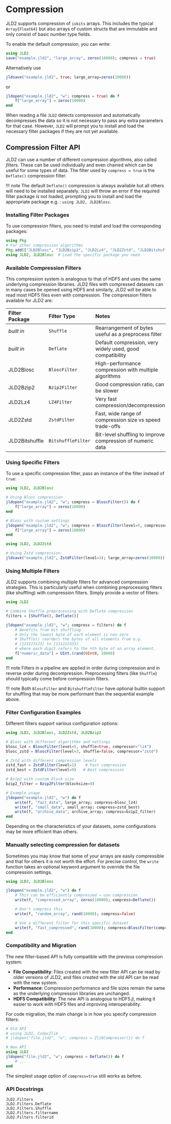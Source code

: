 # Compression

JLD2 supports compression of `isbits` arrays. This includes the typical `Array{Float64}`
but also arrays of custom structs that are immutable and only consist of basic number
type fields.

To enable the default compression, you can write:
```julia
using JLD2
save("example.jld2", "large_array", zeros(10000); compress = true)
```
Alternatively use
```julia
jldsave("example.jld2", true; large_array=zeros(10000))
```
or
```julia
jldopen("example.jld2", "w"; compress = true) do f
    f["large_array"] = zeros(10000)
end
```

When reading a file `JLD2` detects compression and automatically decompresses the data
so it is not necessary to pass any extra parameters for that case.
However, `JLD2` will prompt you to install and load the necessary filter packages if they are
not yet available.

## Compression Filter API

JLD2 can use a number of different compression algorithms, also called *filter*s.
These can be used individually and even chained which can be useful for some types of data.
The filter used by `compress = true` is the `Deflate()` compression filter.

!!! note
    The default `Deflate()` compression is always available but all others will need to be
    installed separately.
    `JLD2` will throw an error if the required filter package is not loaded, prompting
    you to install and load the appropriate package e.g. : `using JLD2, JLD2Blosc`.

### Installing Filter Packages

To use compression filters, you need to install and load the corresponding packages:

```julia
using Pkg
# For other compression algorithms
Pkg.add(["JLD2Blosc", "JLD2Bzip2", "JLD2Lz4", "JLD2Zstd", "JLD2Bitshuffle"])
using JLD2, JLD2Blosc  # Load the specific package you need
```

### Available Compression Filters

This compression system is analogous to that of HDF5 and uses the same underlying compression
libraries. JLD2 files with compressed datasets can in many cases be opened using HDF5 and
similarly, JLD2 will be able to read most HDF5 files even with compression.
The compression filters available for JLD2 are:

| Filter Package | Filter Type       | Notes                                                        |
|:---------------|:------------------|:-------------------------------------------------------------|
| *built in*     | `Shuffle`         | Rearrangement of bytes useful as a preprocess filter         |
| *built in*     | `Deflate`         | Default compression, very widely used, good compatibility    |
| JLD2Blosc      | `BloscFilter`     | High-performance compression with multiple algorithms        |
| JLD2Bzip2      | `Bzip2Filter`     | Good compression ratio, can be slower                        |
| JLD2Lz4        | `LZ4Filter`       | Very fast compression/decompression                          |
| JLD2Zstd       | `ZstdFilter`      | Fast, wide range of compression size vs speed trade-offs     |
| JLD2Bitshuffle | `BitshuffleFilter`| Bit-level shuffling to improve compression of numeric data   |

### Using Specific Filters

To use a specific compression filter, pass an instance of the filter instead of `true`:

```julia
using JLD2, JLD2Blosc

# Using Blosc compression
jldopen("example.jld2", "w"; compress = BloscFilter()) do f
    f["large_array"] = zeros(10000)
end

# Blosc with custom settings
jldopen("example.jld2", "w"; compress = BloscFilter(level=9, compressor="zstd")) do f
    f["large_array"] = zeros(10000)
end
```

```julia
using JLD2, JLD2Zstd

# Using Zstd compression
jldsave("example.jld2", ZstdFilter(level=3); large_array=zeros(10000))
```

### Using Multiple Filters

JLD2 supports combining multiple filters for advanced compression strategies.
This is particularly useful when combining preprocessing filters (like shuffling) with
compression filters. Simply provide a vector of filters:

```julia
using JLD2

# Combine Shuffle preprocessing with Deflate compression
filters = [Shuffle(), Deflate()]

jldopen("example.jld2", "w"; compress = filters) do f
    # Benefits from bit shuffling
    # Only the lowest byte of each element is non-zero
    # Shuffle() reorders the bytes of all elements from e.g.
    # [123123123] to [111222333]
    # where each digit refers to the nth byte of an array element.
    f["numeric_data"] = UInt.(rand(UInt8, 10000)
end
```

!!! note
    Filters in a pipeline are applied in order during compression and in reverse
    order during decompression. Preprocessing filters (like `Shuffle`)
    should typically come before compression filters.

!!! note
    Both `BloscFilter` and `BitshuffleFilter` have optional builtin support for shuffling
    that may be more performant than the sequential example above.


### Filter Configuration Examples

Different filters support various configuration options:

```julia
using JLD2, JLD2Blosc, JLD2Zstd, JLD2Bzip2

# Blosc with different algorithms and settings
blosc_lz4 = BloscFilter(level=5, shuffle=true, compressor="lz4")
blosc_zstd = BloscFilter(level=3, shuffle=false, compressor="zstd")

# Zstd with different compression levels
zstd_fast = ZstdFilter(level=1)    # Fast compression
zstd_best = ZstdFilter(level=9)   # Best compression

# Bzip2 with custom block size
bzip2_filter = Bzip2Filter(blocksize=9)

# Example usage
jldopen("example.jld2", "w") do f
    write(f, "fast_data", large_array; compress=blosc_lz4)
    write(f, "small_data", small_array; compress=zstd_best)
    write(f, "archive_data", archive_array; compress=bzip2_filter)
end
```

Depending on the characteristics of your datasets, some configurations may be more efficient
than others.

### Manually selecting compression for datasets

Sometimes you may know that some of your arrays are easily compressible and
that for others it is not worth the effort. For precise control, the
`write` function takes an optional keyword argument to override the file compression
settings.

```julia
using JLD2, JLD2Blosc

jldopen("example.jld2", "w") do f
    # This can be efficiently compressed → use compression
    write(f, "compressed_array", zeros(10000); compress=Deflate())

    # Don't compress this
    write(f, "random_array", rand(10000); compress=false)

    # Use a different filter for this specific dataset
    write(f, "fast_compressed", rand(10000); compress=BloscFilter(compressor="lz4"))
end
```

### Compatibility and Migration

The new filter-based API is fully compatible with the previous compression system:

- **File Compatibility**: Files created with the new filter API can be read by older
  versions of JLD2, and files created with the old API can be read with the new system.
- **Performance**: Compression performance and file sizes remain the same as the
  underlying compression libraries are unchanged.
- **HDF5 Compatibility**: The new API is analogous to HDF5.jl, making it easier to
  work with HDF5 files and improving interoperability.

For code migration, the main change is in how you specify compression filters:

```julia
# Old API
# using JLD2, CodecZlib
# jldopen("file.jld2", "w"; compress = ZlibCompressor()) do f

# New API
using JLD2
jldopen("file.jld2", "w"; compress = Deflate()) do f
    # ...
end
```

The simplest usage option of `compress=true` still works as before.


### API Docstrings

```@docs
JLD2.Filters
JLD2.Filters.Deflate
JLD2.Filters.Shuffle
JLD2.Filters.filtername
JLD2.Filters.filterid

```
